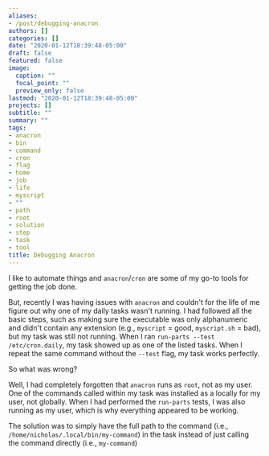 ```yaml
---
aliases:
- /post/debugging-anacron
authors: []
categories: []
date: "2020-01-12T18:39:48-05:00"
draft: false
featured: false
image:
  caption: ""
  focal_point: ""
  preview_only: false
lastmod: "2020-01-12T18:39:48-05:00"
projects: []
subtitle: ""
summary: ""
tags:
- anacron
- bin
- command
- cron
- flag
- home
- job
- life
- myscript
- ""
- path
- root
- solution
- step
- task
- tool
title: Debugging Anacron
---
```



I like to automate things and `anacron`/`cron` are some of my go-to tools for getting the job done.

But, recently I was having issues with `anacron` and couldn't for the life of me figure out why one of my daily tasks wasn't running.
I had followed all the basic steps, such as making sure the executable was only alphanumeric and didn't contain any extension (e.g., `myscript` = good, `myscript.sh` = bad), but my task was still not running.
When I ran `run-parts --test /etc/cron.daily`, my task showed up as one of the listed tasks.
When I repeat the same command without the `--test` flag, my task works perfectly.

So what was wrong?

Well, I had completely forgotten that `anacron` runs as `root`, not as my user.
One of the commands called within my task was installed as a locally for my user, not globally.
When I had performed the `run-parts` tests, I was also running as my user, which is why everything appeared to be working.

The solution was to simply have the full path to the command (i.e., `/home/nicholas/.local/bin/my-command`) in the task instead of just calling the command directly (i.e., `my-command`)
